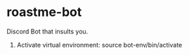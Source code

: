 # roastme-bot
Discord Bot that insults you.

1. Activate virtual environment:
  source bot-env/bin/activate